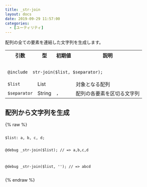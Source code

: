 ```yaml
---
title: _str-join
layout: docs
date: 2019-09-29 11:57:00
categories:
  - [ユーティリティ]
---
```


配列の全ての要素を連結した文字列を生成します。

<table>
  <tr>
    <th>引数</th>
    <th>型</th>
    <th>初期値</th>
    <th>説明</th>
  </tr>
  <tr>
    <td colspan="4">
      <pre class="language-scss"><code>
@include _str-join($list, $separator);
</code></pre>
    </td>
  </tr>
  <tr>
    <td><code>$list</code></td>
    <td>List</td>
    <td></td>
    <td>対象となる配列</td>
  </tr>
  <tr>
    <td><code>$separator</code></td>
    <td>String</td>
    <td><code>,</code></td>
    <td>配列の各要素を区切る文字列</td>
  </tr>
</table>

## 配列から文字列を生成

<div class="c demo">
  <div class="code">
    {% raw %}
      <pre class="language-scss"><code>
$list: a, b, c, d;

@debug _str-join($list);
// => a,b,c,d

@debug _str-join($list, '');
// => abcd
</code></pre>
    {% endraw %}
  </div>
</div>